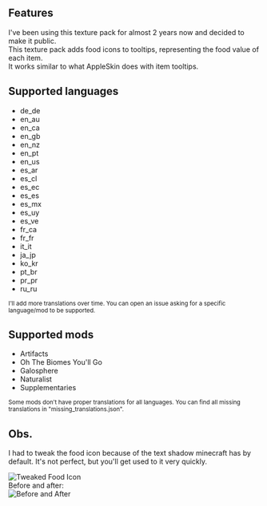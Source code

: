 Features
---------
I've been using this texture pack for almost 2 years now and decided to make it public.  
This texture pack adds food icons to tooltips, representing the food value of each item.  
It works similar to what AppleSkin does with item tooltips.

Supported languages
----------------------
- de_de
- en_au
- en_ca
- en_gb
- en_nz
- en_pt
- en_us
- es_ar
- es_cl
- es_ec
- es_es
- es_mx
- es_uy
- es_ve
- fr_ca
- fr_fr
- it_it
- ja_jp
- ko_kr
- pt_br
- pr_pr
- ru_ru

<sub>I'll add more translations over time. You can open an issue asking for a specific language/mod to be supported.</sub>

Supported mods
-----------------
- Artifacts
- Oh The Biomes You'll Go
- Galosphere
- Naturalist
- Supplementaries

<sub>Some mods don't have proper translations for all languages. You can find all missing translations in "missing_translations.json".</sub>

Obs.
-----
I had to tweak the food icon because of the text shadow minecraft has by default. It's not perfect, but you'll get used to it very quickly.

![Tweaked Food Icon](https://imgur.com/Vxk1xdG.png)  
Before and after:  
![Before and After](https://imgur.com/qFzJbJp.png)
